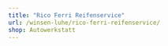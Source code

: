 ```yaml
---
title: "Rico Ferri Reifenservice"
url: /winsen-luhe/rico-ferri-reifenservice/
shop: Autowerkstatt
---
```

